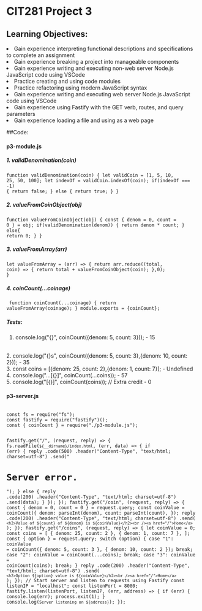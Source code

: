 # CIT281 Project 3

## Learning Objectives:
<li>Gain experience interpreting functional descriptions and specifications to complete an assignment</li>
<li>Gain experience breaking a project into manageable components</li>
<li>Gain experience writing and executing non-web server Node.js JavaScript code using VSCode</li>
<li>Practice creating and using code modules</li>
<li>Practice refactoring using modern JavaScript syntax</li>
<li>Gain experience writing and executing web server Node.js JavaScript code using VSCode</li>
<li>Gain experience using Fastify with the GET verb, routes, and query parameters</li>
<li>Gain experience loading a file and using as a web page</li>

##Code:

#### p3-module.js

##### 1. validDenomination(coin)
<code>function validDenomination(coin) {
    let validCoin = [1, 5, 10, 25, 50, 100];
    let indexOf = validCoin.indexOf(coin);
    if(indexOf === -1) {
        return false;
    } 
    else {
        return true;
    }
}</code>

##### 2. valueFromCoinObject(obj)
<code>function valueFromCoinObject(obj) {
    const { denom = 0, count = 0 } = obj;
    if(validDenomination(denom)) {
        return denom * count;
    }
    else{
        return 0;
    }
} </code>

##### 3. valueFromArray(arr)
<code>let valueFromArray = (arr) => {
    return arr.reduce((total, coin) => {
        return total + valueFromCoinObject(coin);
    },0);
}</code>

##### 4. coinCount(...coinage)
<code> function coinCount(...coinage) {
    return valueFromArray(coinage);
}
module.exports = {coinCount};</code>

##### Tests: 
1. console.log("{}", coinCount({denom: 5, count: 3})); - 15
<br>
2. console.log("{}s", coinCount({denom: 5, count: 3},{denom: 10, count: 2}));
- 35
<br>
3. const coins = [{denom: 25, count: 2},{denom: 1, count: 7}];
- Undefined
<br>
4. console.log("...[{}]", coinCount(...coins));
- 57
<br>
5. console.log("[{}]", coinCount(coins));  // Extra credit
- 0
<br>

#### p3-server.js
<code>
const fs = require("fs");
const fastify = require("fastify")();
const { coinCount } = require("./p3-module.js");

fastify.get("/", (request, reply) => {
  fs.readFile(`${__dirname}/index.html`, (err, data) => {
    if (err) {
      reply
        .code(500)
        .header("Content-Type", "text/html; charset=utf-8")
        .send("<h1>Server error.</h1>");
    } else {
      reply
        .code(200)
        .header("Content-Type", "text/html; charset=utf-8")
        .send(data);
    }
  });
});
fastify.get("/coin", (request, reply) => {
  const { denom = 0, count = 0 } = request.query;
  const coinValue = coinCount({
    denom: parseInt(denom),
    count: parseInt(count),
  });
  reply
    .code(200)
    .header("Content-Type", "text/html; charset=utf-8")
    .send(
      `<h2>Value of ${count} of ${denom} is ${coinValue}</h2><br /><a href="/">Home</a>`
    );
});
fastify.get("/coins", (request, reply) => {
  let coinValue = 0;
  const coins = [
    { denom: 25, count: 2 },
    { denom: 1, count: 7 },
  ];
const { option } = request.query;
  switch (option) {
    case "1":
      coinValue = coinCount({ denom: 5, count: 3 }, { denom: 10, count: 2 });
      break;
    case "2":
      coinValue = coinCount(...coins);
      break;
    case "3":
      coinValue = coinCount(coins);
      break;
  }
  reply
    .code(200)
    .header("Content-Type", "text/html; charset=utf-8")
    .send(
      `<h2>Option ${option} value is ${coinValue}</h2><br /><a href="/">Home</a>`
    );
});
// Start server and listen to requests using Fastify
const listenIP = "localhost";
const listenPort = 8080;
fastify.listen(listenPort, listenIP, (err, address) => {
  if (err) {
    console.log(err);
    process.exit(1);
  }
  console.log(`Server listening on ${address}`);
});
</code>

